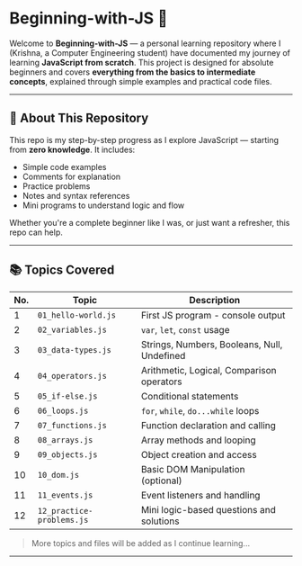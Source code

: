 # Beginning-with-JS 🚀

Welcome to **Beginning-with-JS** — a personal learning repository where I (Krishna, a Computer Engineering student) have documented my journey of learning **JavaScript from scratch**. This project is designed for absolute beginners and covers **everything from the basics to intermediate concepts**, explained through simple examples and practical code files.

---

## 📌 About This Repository

This repo is my step-by-step progress as I explore JavaScript — starting from **zero knowledge**. It includes:

- Simple code examples
- Comments for explanation
- Practice problems
- Notes and syntax references
- Mini programs to understand logic and flow

Whether you're a complete beginner like I was, or just want a refresher, this repo can help.

---

## 📚 Topics Covered

| No. | Topic                            | Description                                 |
|-----|----------------------------------|---------------------------------------------|
| 1   | `01_hello-world.js`             | First JS program - console output           |
| 2   | `02_variables.js`               | `var`, `let`, `const` usage                 |
| 3   | `03_data-types.js`              | Strings, Numbers, Booleans, Null, Undefined |
| 4   | `04_operators.js`               | Arithmetic, Logical, Comparison operators   |
| 5   | `05_if-else.js`                 | Conditional statements                      |
| 6   | `06_loops.js`                   | `for`, `while`, `do...while` loops          |
| 7   | `07_functions.js`               | Function declaration and calling            |
| 8   | `08_arrays.js`                  | Array methods and looping                   |
| 9   | `09_objects.js`                 | Object creation and access                  |
| 10  | `10_dom.js`                     | Basic DOM Manipulation (optional)           |
| 11  | `11_events.js`                  | Event listeners and handling                |
| 12  | `12_practice-problems.js`       | Mini logic-based questions and solutions    |

> More topics and files will be added as I continue learning...

---
